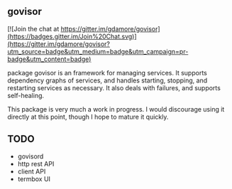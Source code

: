 ## govisor

[![Join the chat at https://gitter.im/gdamore/govisor](https://badges.gitter.im/Join%20Chat.svg)](https://gitter.im/gdamore/govisor?utm_source=badge&utm_medium=badge&utm_campaign=pr-badge&utm_content=badge)

package govisor is an framework for managing services.  It supports dependency
graphs of services, and handles starting, stopping, and restarting services
as necessary.  It also deals with failures, and supports self-healing.

This package is very much a work in progress.  I would discourage using it
directly at this point, though I hope to mature it quickly.

TODO
----

* govisord
* http rest API
* client API
* termbox UI
